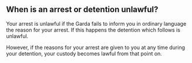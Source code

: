 ##  When is an arrest or detention unlawful?

Your arrest is unlawful if the Garda fails to inform you in ordinary language
the reason for your arrest. If this happens the detention which follows is
unlawful.

However, if the reasons for your arrest are given to you at any time during
your detention, your custody becomes lawful from that point on.
